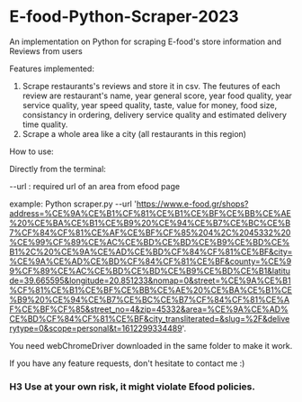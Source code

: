 # E-food-Python-Scraper-2023
An implementation on Python for scraping E-food's store information and Reviews from users


Features implemented:
1) Scrape restaurants's reviews and store it in csv. The feutures of each review are restaurant's name, year general score, year food quality, year service quality, year speed quality, taste, value for money, food size, consistancy in ordering, delivery service quality and estimated delivery time quality.
2) Scrape a whole area like a city (all restaurants in this region)

How to use:

Directly from the terminal: 

--url : required url of an area from efood page

example:
Python scraper.py --url 'https://www.e-food.gr/shops?address=%CE%9A%CE%B1%CF%81%CE%B1%CE%BF%CE%BB%CE%AE%20%CE%BA%CE%B1%CE%B9%20%CE%94%CE%B7%CE%BC%CE%B7%CF%84%CF%81%CE%AF%CE%BF%CF%85%204%2C%2045332%20%CE%99%CF%89%CE%AC%CE%BD%CE%BD%CE%B9%CE%BD%CE%B1%2C%20%CE%9A%CE%AD%CE%BD%CF%84%CF%81%CE%BF&city=%CE%9A%CE%AD%CE%BD%CF%84%CF%81%CE%BF&county=%CE%99%CF%89%CE%AC%CE%BD%CE%BD%CE%B9%CE%BD%CE%B1&latitude=39.665595&longitude=20.851233&nomap=0&street=%CE%9A%CE%B1%CF%81%CE%B1%CE%BF%CE%BB%CE%AE%20%CE%BA%CE%B1%CE%B9%20%CE%94%CE%B7%CE%BC%CE%B7%CF%84%CF%81%CE%AF%CE%BF%CF%85&street_no=4&zip=45332&area=%CE%9A%CE%AD%CE%BD%CF%84%CF%81%CE%BF&city_transliterated=&slug=%2F&deliverytype=0&scope=personal&t=1612299334489'.

You need webChromeDriver downloaded in the same folder to make it work.

If you have any feature requests, don't hesitate to contact me :)

### H3 Use at your own risk, it might violate Efood policies.

